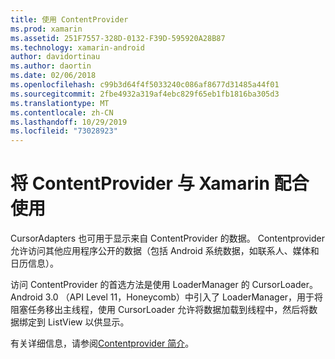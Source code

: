 ```yaml
---
title: 使用 ContentProvider
ms.prod: xamarin
ms.assetid: 251F7557-328D-0132-F39D-595920A28B87
ms.technology: xamarin-android
author: davidortinau
ms.author: daortin
ms.date: 02/06/2018
ms.openlocfilehash: c99b3d64f4f5033240c086af8677d31485a44f01
ms.sourcegitcommit: 2fbe4932a319af4ebc829f65eb1fb1816ba305d3
ms.translationtype: MT
ms.contentlocale: zh-CN
ms.lasthandoff: 10/29/2019
ms.locfileid: "73028923"
---
```

# <a name="using-a-contentprovider-with-xamarinandroid"></a>将 ContentProvider 与 Xamarin 配合使用

CursorAdapters 也可用于显示来自 ContentProvider 的数据。
Contentprovider 允许访问其他应用程序公开的数据（包括 Android 系统数据，如联系人、媒体和日历信息）。

访问 ContentProvider 的首选方法是使用 LoaderManager 的 CursorLoader。 Android 3.0 （API Level 11，Honeycomb）中引入了 LoaderManager，用于将阻塞任务移出主线程，使用 CursorLoader 允许将数据加载到线程中，然后将数据绑定到 ListView 以供显示。

有关详细信息，请参阅[Contentprovider 简介](~/android/platform/content-providers/index.md)。
